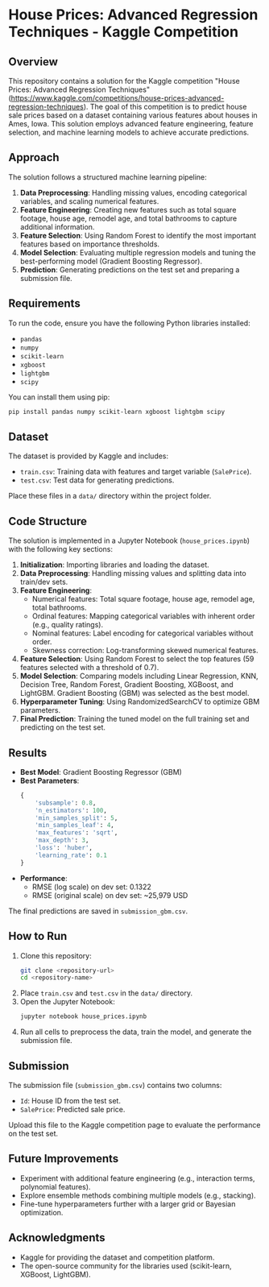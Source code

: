 # House Prices: Advanced Regression Techniques - Kaggle Competition

## Overview
This repository contains a solution for the Kaggle competition "House Prices: Advanced Regression Techniques" (https://www.kaggle.com/competitions/house-prices-advanced-regression-techniques). The goal of this competition is to predict house sale prices based on a dataset containing various features about houses in Ames, Iowa. This solution employs advanced feature engineering, feature selection, and machine learning models to achieve accurate predictions.

## Approach
The solution follows a structured machine learning pipeline:
1. **Data Preprocessing**: Handling missing values, encoding categorical variables, and scaling numerical features.
2. **Feature Engineering**: Creating new features such as total square footage, house age, remodel age, and total bathrooms to capture additional information.
3. **Feature Selection**: Using Random Forest to identify the most important features based on importance thresholds.
4. **Model Selection**: Evaluating multiple regression models and tuning the best-performing model (Gradient Boosting Regressor).
5. **Prediction**: Generating predictions on the test set and preparing a submission file.

## Requirements
To run the code, ensure you have the following Python libraries installed:
- `pandas`
- `numpy`
- `scikit-learn`
- `xgboost`
- `lightgbm`
- `scipy`

You can install them using pip:
```bash
pip install pandas numpy scikit-learn xgboost lightgbm scipy
```

## Dataset
The dataset is provided by Kaggle and includes:
- `train.csv`: Training data with features and target variable (`SalePrice`).
- `test.csv`: Test data for generating predictions.

Place these files in a `data/` directory within the project folder.

## Code Structure
The solution is implemented in a Jupyter Notebook (`house_prices.ipynb`) with the following key sections:
1. **Initialization**: Importing libraries and loading the dataset.
2. **Data Preprocessing**: Handling missing values and splitting data into train/dev sets.
3. **Feature Engineering**:
   - Numerical features: Total square footage, house age, remodel age, total bathrooms.
   - Ordinal features: Mapping categorical variables with inherent order (e.g., quality ratings).
   - Nominal features: Label encoding for categorical variables without order.
   - Skewness correction: Log-transforming skewed numerical features.
4. **Feature Selection**: Using Random Forest to select the top features (59 features selected with a threshold of 0.7).
5. **Model Selection**: Comparing models including Linear Regression, KNN, Decision Tree, Random Forest, Gradient Boosting, XGBoost, and LightGBM. Gradient Boosting (GBM) was selected as the best model.
6. **Hyperparameter Tuning**: Using RandomizedSearchCV to optimize GBM parameters.
7. **Final Prediction**: Training the tuned model on the full training set and predicting on the test set.

## Results
- **Best Model**: Gradient Boosting Regressor (GBM)
- **Best Parameters**: 
  ```python
  {
      'subsample': 0.8,
      'n_estimators': 100,
      'min_samples_split': 5,
      'min_samples_leaf': 4,
      'max_features': 'sqrt',
      'max_depth': 3,
      'loss': 'huber',
      'learning_rate': 0.1
  }
  ```
- **Performance**:
  - RMSE (log scale) on dev set: 0.1322
  - RMSE (original scale) on dev set: ~25,979 USD

The final predictions are saved in `submission_gbm.csv`.

## How to Run
1. Clone this repository:
   ```bash
   git clone <repository-url>
   cd <repository-name>
   ```
2. Place `train.csv` and `test.csv` in the `data/` directory.
3. Open the Jupyter Notebook:
   ```bash
   jupyter notebook house_prices.ipynb
   ```
4. Run all cells to preprocess the data, train the model, and generate the submission file.

## Submission
The submission file (`submission_gbm.csv`) contains two columns:
- `Id`: House ID from the test set.
- `SalePrice`: Predicted sale price.

Upload this file to the Kaggle competition page to evaluate the performance on the test set.

## Future Improvements
- Experiment with additional feature engineering (e.g., interaction terms, polynomial features).
- Explore ensemble methods combining multiple models (e.g., stacking).
- Fine-tune hyperparameters further with a larger grid or Bayesian optimization.

## Acknowledgments
- Kaggle for providing the dataset and competition platform.
- The open-source community for the libraries used (scikit-learn, XGBoost, LightGBM).



